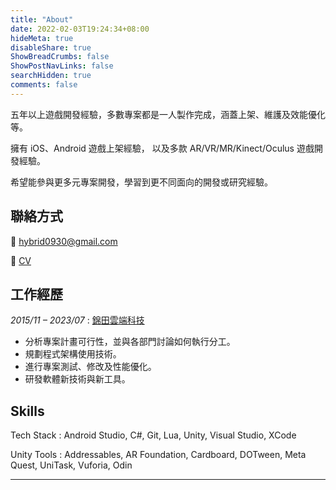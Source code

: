 ```yaml
---
title: "About"
date: 2022-02-03T19:24:34+08:00
hideMeta: true
disableShare: true
ShowBreadCrumbs: false
ShowPostNavLinks: false
searchHidden: true
comments: false
---
```

五年以上遊戲開發經驗，多數專案都是一人製作完成，涵蓋上架、維護及效能優化等。

擁有 iOS、Android 遊戲上架經驗， 以及多款 AR/VR/MR/Kinect/Oculus 遊戲開發經驗。

希望能參與更多元專案開發，學習到更不同面向的開發或研究經驗。

## 聯絡方式

📧 <hybrid0930@gmail.com>

📄 [CV](/profile/cv_wenrong.pdf)

## 工作經歷

*2015/11 – 2023/07*
: [錦田雲端科技](https://jt-qc.com/)

* 分析專案計畫可行性，並與各部門討論如何執行分工。
* 規劃程式架構使用技術。
* 進行專案測試、修改及性能優化。
* 研發軟體新技術與新工具。

## Skills

Tech Stack
: Android Studio, C#, Git, Lua, Unity, Visual Studio, XCode

Unity Tools
: Addressables, AR Foundation, Cardboard, DOTween, Meta Quest, UniTask, Vuforia, Odin

---
